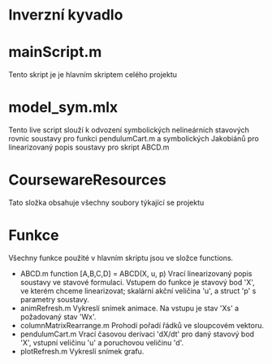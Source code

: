 # Inverzní kyvadlo

# mainScript.m
Tento skript je je hlavním skriptem celého projektu

# model_sym.mlx
Tento live script slouží k odvození symbolických nelineárních stavových rovnic soustavy pro funkci pendulumCart.m a symbolických Jakobiánů pro linearizovaný popis soustavy pro skript ABCD.m

# CoursewareResources
Tato složka obsahuje všechny soubory týkající se projektu

# Funkce
Všechny funkce použité v hlavním skriptu jsou ve složce functions. 

- ABCD.m
function [A,B,C,D] = ABCD(X, u, p)
Vrací linearizovaný popis soustavy ve stavové formulaci. Vstupem do funkce je stavový bod 'X', ve kterém chceme linearizovat; skalární akční veličina 'u', a struct 'p' s parametry soustavy.
- animRefresh.m
Vykreslí snímek animace. Na vstupu je stav 'Xs' a požadovaný stav 'Wx'.
- columnMatrixRearrange.m
Prohodí pořadí řádků ve sloupcovém vektoru.
- pendulumCart.m
Vrací časovou derivaci 'dX/dt' pro daný stavový bod 'X', vstupní veličinu 'u' a poruchovou veličinu 'd'. 
- plotRefresh.m
Vykreslí snímek grafu.
